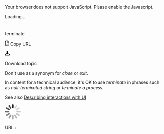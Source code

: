 Your browser does not support JavaScript. Please enable the Javascript.

Loading...

# 

terminate

![Copy URL](terminate_files/Copy.png)
Copy URL

![Download](terminate_files/Download.png)

Download topic

Don't use as a synonym for *close* or *exit*. 

In content for a technical audience, it's OK to use *terminate* in phrases such as *null-terminated string* or *terminate a process.*

See also [Describing interactions with UI](https://worldready.cloudapp.net/Styleguide/Read?id=2700&topicid=26472)

![In progress](terminate_files/activity-large.gif)

URL :
